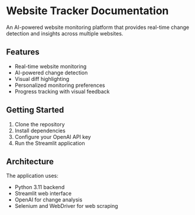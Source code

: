 # Website Tracker Documentation

An AI-powered website monitoring platform that provides real-time change detection and insights across multiple websites.

## Features

- Real-time website monitoring
- AI-powered change detection
- Visual diff highlighting
- Personalized monitoring preferences
- Progress tracking with visual feedback

## Getting Started

1. Clone the repository
2. Install dependencies
3. Configure your OpenAI API key
4. Run the Streamlit application

## Architecture

The application uses:
- Python 3.11 backend
- Streamlit web interface
- OpenAI for change analysis
- Selenium and WebDriver for web scraping
